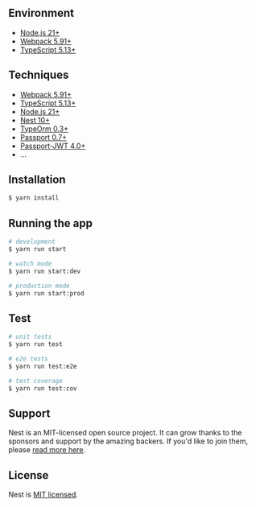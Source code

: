 ## Environment

- [Node.js 21+](https://nodejs.org/)
- [Webpack 5.91+](https://webpack.js.org/)
- [TypeScript 5.13+](https://www.typescriptlang.org/)

## Techniques

- [Webpack 5.91+](https://webpack.js.org/)
- [TypeScript 5.13+](https://www.typescriptlang.org/)
- [Node.js 21+](https://nodejs.org/)
- [Nest 10+](https://github.com/nestjs/nest)
- [TypeOrm 0.3+](https://github.com/typeorm/typeorm)
- [Passport 0.7+](https://github.com/jaredhanson/passport)
- [Passport-JWT 4.0+](https://github.com/mikenicholson/passport-jwt)
- ...

## Installation

```bash
$ yarn install
```

## Running the app

```bash
# development
$ yarn run start

# watch mode
$ yarn run start:dev

# production mode
$ yarn run start:prod
```

## Test

```bash
# unit tests
$ yarn run test

# e2e tests
$ yarn run test:e2e

# test coverage
$ yarn run test:cov
```

## Support

Nest is an MIT-licensed open source project. It can grow thanks to the sponsors and support by the amazing backers. If you'd like to join them, please [read more here](https://docs.nestjs.com/support).


## License

Nest is [MIT licensed](LICENSE).
